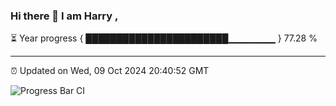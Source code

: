 ### Hi there 👋 I am Harry , 

⏳ Year progress { ███████████████████████▁▁▁▁▁▁▁ } 77.28 %

---

⏰ Updated on Wed, 09 Oct 2024 20:40:52 GMT

![Progress Bar CI](https://github.com/duykhang68/duykhang68/workflows/Progress%20Bar%20CI/badge.svg)
